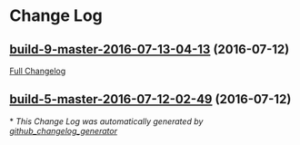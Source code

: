 # Change Log

## [build-9-master-2016-07-13-04-13](https://github.com/willyb321/node-notes/tree/build-9-master-2016-07-13-04-13) (2016-07-12)
[Full Changelog](https://github.com/willyb321/node-notes/compare/build-5-master-2016-07-12-02-49...build-9-master-2016-07-13-04-13)

## [build-5-master-2016-07-12-02-49](https://github.com/willyb321/node-notes/tree/build-5-master-2016-07-12-02-49) (2016-07-12)


\* *This Change Log was automatically generated by [github_changelog_generator](https://github.com/skywinder/Github-Changelog-Generator)*